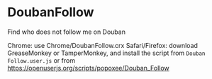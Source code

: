 # DoubanFollow
Find who does not follow me on Douban

Chrome: use Chrome/DoubanFollow.crx
Safari/Firefox: download GreaseMonkey or TamperMonkey, and install the script from `Douban Follow.user.js` or from https://openuserjs.org/scripts/popoxee/Douban_Follow
